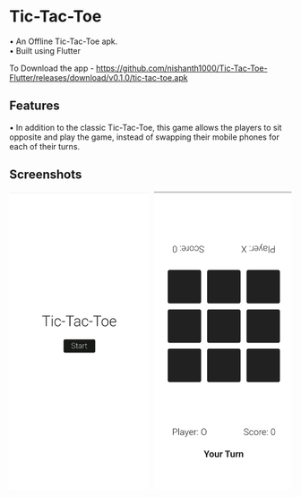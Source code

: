 # Tic-Tac-Toe

• An Offline Tic-Tac-Toe apk.<br>
• Built using Flutter

To Download the app - https://github.com/nishanth1000/Tic-Tac-Toe-Flutter/releases/download/v0.1.0/tic-tac-toe.apk

## Features

• In addition to the classic Tic-Tac-Toe, this game allows the players to sit opposite and play the game, instead of swapping their mobile phones for each of their turns.

## Screenshots

<pre>
<img src="screenshots/1.jpg" width="250"> <img src="screenshots/2.jpg" width="250"> <img src="screenshots/3.jpg" width="250"> <img src="screenshots/4.jpg" width="250"> <img src="screenshots/5.jpg" width="250"> <img src="screenshots/6.jpg" width="250">
</pre>

